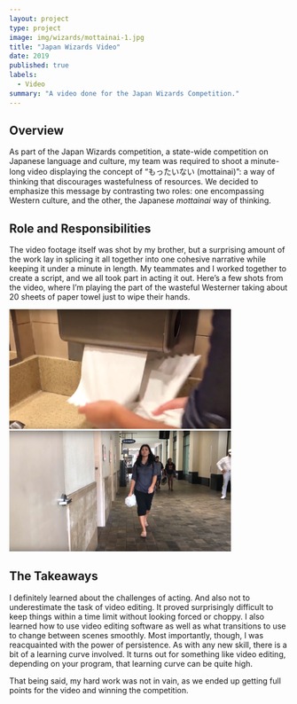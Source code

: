 ```yaml
---
layout: project
type: project
image: img/wizards/mottainai-1.jpg
title: "Japan Wizards Video"
date: 2019
published: true
labels:
  - Video
summary: "A video done for the Japan Wizards Competition."
---
```


## Overview
As part of the Japan Wizards competition, a state-wide competition on Japanese language and culture, my team was required to shoot a minute-long video displaying the concept of “もったいない (mottainai)”: a way of thinking that discourages wastefulness of resources. We decided to emphasize this message by contrasting two roles: one encompassing Western culture, and the other, the Japanese _mottainai_ way of thinking. 

## Role and Responsibilities
The video footage itself was shot by my brother, but a surprising amount of the work lay in splicing it all together into one cohesive narrative while keeping it under a minute in length. My teammates and I worked together to create a script, and we all took part in acting it out. Here’s a few shots from the video, where I’m playing the part of the wasteful Westerner taking about 20 sheets of paper towel just to wipe their hands. 

<img class="img-fluid" width="400px" src="../img/wizards/Screenshot_20230202_082056.png">
<img class="img-fluid" width="400px" src="../img/wizards/Screenshot_20230202_082221.png">

## The Takeaways
I definitely learned about the challenges of acting. And also not to underestimate the task of video editing. It proved surprisingly difficult to keep things within a time limit without looking forced or choppy. I also learned how to use video editing software as well as what transitions to use to change between scenes smoothly. Most importantly, though, I was reacquainted with the power of persistence. As with any new skill, there is a bit of a learning curve involved. It turns out for something like video editing, depending on your program, that learning curve can be quite high. 

That being said, my hard work was not in vain, as we ended up getting full points for the video and winning the competition.

